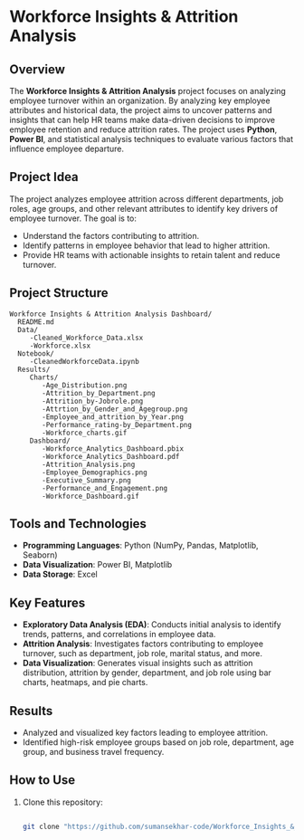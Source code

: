 # Workforce Insights & Attrition Analysis

## Overview
The **Workforce Insights & Attrition Analysis** project focuses on analyzing employee turnover within an organization. By analyzing key employee attributes and historical data, the project aims to uncover patterns and insights that can help HR teams make data-driven decisions to improve employee retention and reduce attrition rates. The project uses **Python**, **Power BI**, and statistical analysis techniques to evaluate various factors that influence employee departure.

## Project Idea
The project analyzes employee attrition across different departments, job roles, age groups, and other relevant attributes to identify key drivers of employee turnover. The goal is to:
- Understand the factors contributing to attrition.
- Identify patterns in employee behavior that lead to higher attrition.
- Provide HR teams with actionable insights to retain talent and reduce turnover.

## Project Structure
    Workforce Insights & Attrition Analysis Dashboard/
      README.md
      Data/
         -Cleaned_Workforce_Data.xlsx
         -Workforce.xlsx
      Notebook/
         -CleanedWorkforceData.ipynb
      Results/
         Charts/
            -Age_Distribution.png
            -Attrition_by_Department.png
            -Attrition_by-Jobrole.png
            -Attrtion_by_Gender_and_Agegroup.png
            -Employee_and_attrition_by_Year.png
            -Performance_rating-by_Department.png
            -Workforce_charts.gif
         Dashboard/
            -Workforce_Analytics_Dashboard.pbix
            -Workforce_Analytics_Dashboard.pdf
            -Attrition_Analysis.png
            -Employee_Demographics.png
            -Executive_Summary.png
            -Performance_and_Engagement.png
            -Workforce_Dashboard.gif

## Tools and Technologies
- **Programming Languages**: Python (NumPy, Pandas, Matplotlib, Seaborn)
- **Data Visualization**: Power BI, Matplotlib
- **Data Storage**: Excel

## Key Features
- **Exploratory Data Analysis (EDA)**: Conducts initial analysis to identify trends, patterns, and correlations in employee data.
- **Attrition Analysis**: Investigates factors contributing to employee turnover, such as department, job role, marital status, and more.
- **Data Visualization**: Generates visual insights such as attrition distribution, attrition by gender, department, and job role using bar charts, heatmaps, and pie charts.

## Results
- Analyzed and visualized key factors leading to employee attrition.
- Identified high-risk employee groups based on job role, department, age group, and business travel frequency.

## How to Use
1. Clone this repository:
   ```bash

   git clone "https://github.com/sumansekhar-code/Workforce_Insights_&_Attrition_Analysis.git"

